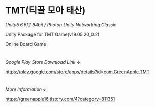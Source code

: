 # TMT(티끌 모아 태산)
*Unity5.6.6f2 64bit / Photon Unity Networking Classic*


Unity Package for TMT Game(v19.05.20_0.2)


Online Board Game
#

*Google Play Store Download Link ↓*

https://play.google.com/store/apps/details?id=com.GreenApple.TMT
#
*More Information ↓*

https://greenapple16.tistory.com/4?category=811351
